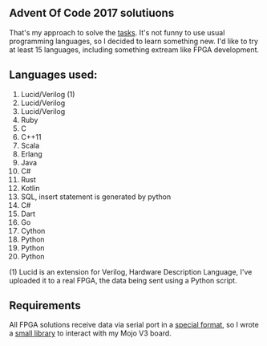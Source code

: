 ## Advent Of Code 2017 solutiuons

That's my approach to solve the [tasks](https://adventofcode.com/2017). It's not funny to use usual programming languages, so I decided to learn something new. I'd like to try at least 15 languages, including something extream like FPGA development.

## Languages used:

1. Lucid/Verilog (1)
2. Lucid/Verilog
3. Lucid/Verilog
4. Ruby
5. C
6. C++11
7. Scala
8. Erlang
9. Java
10. C#
11. Rust
12. Kotlin
13. SQL, insert statement is generated by python
14. C#
15. Dart
16. Go
17. Cython
18. Python
19. Python
20. Python

(1) Lucid is an extension for Verilog, Hardware Description Language, I've uploaded it to a real FPGA, the data being sent using a Python script.

## Requirements

All FPGA solutions receive data via serial port in a [special format](https://embeddedmicro.com/tutorials/lucid/register-interface-tutorial), so I wrote a [small library](https://github.com/Flid/pymojolib) to interact with my Mojo V3 board.

